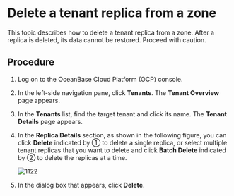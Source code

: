 # Delete a tenant replica from a zone

This topic describes how to delete a tenant replica from a zone. After a replica is deleted, its data cannot be restored. Proceed with caution.

## Procedure

1. Log on to the OceanBase Cloud Platform (OCP) console.

2. In the left-side navigation pane, click **Tenants**. The **Tenant Overview** page appears.

3. In the **Tenants** list, find the target tenant and click its name. The **Tenant Details** page appears.

4. In the **Replica Details** section, as shown in the following figure, you can click **Delete** indicated by ① to delete a single replica, or select multiple tenant replicas that you want to delete and click **Batch Delete** indicated by ② to delete the replicas at a time.

   ![1122](https://obbusiness-private.oss-cn-shanghai.aliyuncs.com/doc/img/ocp/403-ce/%E5%88%A0%E9%99%A4unit.png)

5. In the dialog box that appears, click **Delete**.
